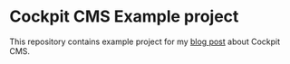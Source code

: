 # Cockpit CMS Example project

This repository contains example project for my [blog post](https://vithabada.cz/build-a-website-in-a-day-with-cockpit-cms/) about Cockpit CMS.
